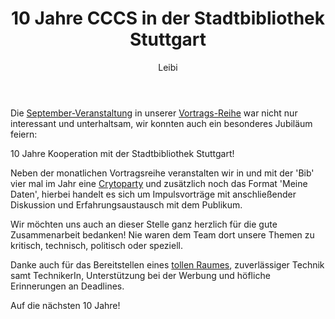 ﻿---
kind: article
created_at: 2018-10-31
title: 10 Jahre CCCS in der Stadtbibliothek Stuttgart
author: Leibi
---
Die [September-Veranstaltung](https://www.cccs.de/events/201809-Podcasts-ein-ueberblick/) in unserer [Vortrags-Reihe](https://www.cccs.de/events/vortragsreihe/) war nicht nur interessant und unterhaltsam, wir konnten auch ein besonderes Jubiläum feiern: 

10 Jahre Kooperation mit der Stadtbibliothek Stuttgart!

Neben der monatlichen Vortragsreihe veranstalten wir in und mit der 'Bib' vier mal im Jahr eine [Crytoparty](https://www.cccs.de/events/cryptoparty/) und zusätzlich noch das Format 'Meine Daten', hierbei handelt es sich um Impulsvorträge mit anschließender Diskussion und Erfahrungsaustausch mit dem Publikum.

Wir möchten uns auch an dieser Stelle ganz herzlich für die gute Zusammenarbeit bedanken! Nie waren dem Team dort unsere Themen zu kritisch, technisch, politisch oder speziell.

<!--break-->

Danke auch für das Bereitstellen eines [tollen Raumes](https://cdn1.stuttgarter-zeitung.de/media.media.7f6b191e-3c7a-4650-b94c-92046d1a80a8.original1024.jpg), zuverlässiger Technik samt TechnikerIn, Unterstützung bei der Werbung und höfliche Erinnerungen an Deadlines. 

Auf die nächsten 10 Jahre!
